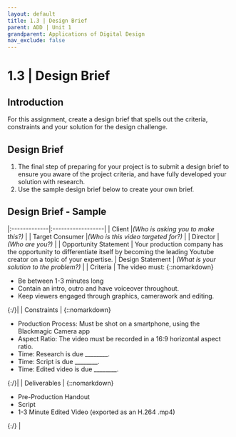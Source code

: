 ```yaml
---
layout: default
title: 1.3 | Design Brief
parent: ADD | Unit 1
grandparent: Applications of Digital Design
nav_exclude: false
---
```

# 1.3 | Design Brief

## Introduction
For this assignment, create a design brief that spells out the criteria, constraints and your solution for the design challenge.

## Design Brief
1. The final step of preparing for your project is to submit a design brief to ensure you aware of the project criteria, and have fully developed your solution with research.
2. Use the sample design brief below to create your own brief.
    
## Design Brief - Sample

|:-------------|:------------------|
| Client |*(Who is asking you to make this?)* |
| Target Consumer |*(Who is this video targeted for?)* |
| Director | *(Who are you?)* | 
| Opportunity Statement | Your production company has the opportunity to differentiate itself by becoming the leading Youtube creator on a topic of your expertise. 
| Design Statement | *(What is your solution to the problem?)* |
| Criteria | The video must: {::nomarkdown}<ul><li>Be between 1-3 minutes long</li><li>Contain an intro, outro and have voiceover throughout.</li><li>Keep viewers engaged through graphics, camerawork and editing.</li></ul> {:/}|
| Constraints | {::nomarkdown}<ul><li>Production Process: Must be shot on a smartphone, using the Blackmagic Camera app</li><li>Aspect Ratio: The video must be recorded in a 16:9 horizontal aspect ratio.</li><li>Time: Research is due ________.</li><li>Time: Script is due ________.</li><li>Time: Edited video is due ________.</li></ul> {:/}|
| Deliverables | {::nomarkdown}<ul><li>Pre-Production Handout</li><li>Script</li><li>1-3 Minute Edited Video (exported as an H.264 .mp4)</li></ul>{:/} |